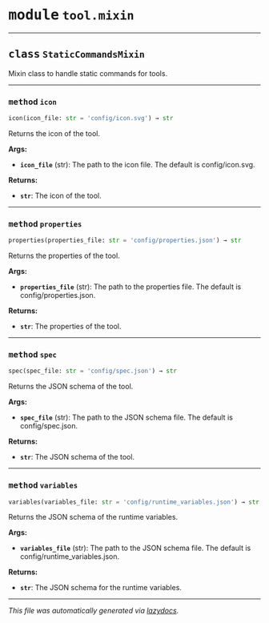 <!-- markdownlint-disable -->



# <kbd>module</kbd> `tool.mixin`






---



## <kbd>class</kbd> `StaticCommandsMixin`
Mixin class to handle static commands for tools. 




---



### <kbd>method</kbd> `icon`

```python
icon(icon_file: str = 'config/icon.svg') → str
```

Returns the icon of the tool. 



**Args:**
 
 - <b>`icon_file`</b> (str):  The path to the icon file. The default is config/icon.svg. 

**Returns:**
 
 - <b>`str`</b>:  The icon of the tool. 

---



### <kbd>method</kbd> `properties`

```python
properties(properties_file: str = 'config/properties.json') → str
```

Returns the properties of the tool. 



**Args:**
 
 - <b>`properties_file`</b> (str):  The path to the properties file. The default is config/properties.json. 

**Returns:**
 
 - <b>`str`</b>:  The properties of the tool. 

---



### <kbd>method</kbd> `spec`

```python
spec(spec_file: str = 'config/spec.json') → str
```

Returns the JSON schema of the tool. 



**Args:**
 
 - <b>`spec_file`</b> (str):  The path to the JSON schema file. The default is config/spec.json. 

**Returns:**
 
 - <b>`str`</b>:  The JSON schema of the tool. 

---



### <kbd>method</kbd> `variables`

```python
variables(variables_file: str = 'config/runtime_variables.json') → str
```

Returns the JSON schema of the runtime variables. 



**Args:**
 
 - <b>`variables_file`</b> (str):  The path to the JSON schema file. The default is config/runtime_variables.json. 

**Returns:**
 
 - <b>`str`</b>:  The JSON schema for the runtime variables. 




---

_This file was automatically generated via [lazydocs](https://github.com/ml-tooling/lazydocs)._
